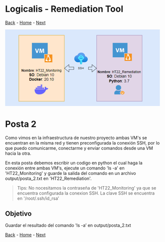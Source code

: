 # Logicalis - Remediation Tool

[Back](P1.md) - [Home](../README.md) - [Next](P3.md)

<p align="center">
  <img src="Infra.png" alt="Infraestructura Hackathon"/>
</p>

# Posta 2
Como vimos en la infraestructura de nuestro proyecto ambas VM's se encuentran en la misma red y tienen preconfigurada la conexión SSH, por lo que puedo comunicarme, conectarme y enviar comandos desde una VM hacia la otra.

En esta posta debemos escribir un codigo en python el cual haga la conexión entre ambas VM's, ejecute un comando 'ls -a' en 'HT22_Monitoring' y guarde la salida del comando en un archivo output/posta_2.txt en 'HT22_Remediation'.

> Tips: No nocesitamos la contraseña de 'HT22_Monitoring' ya que se encuentra configurada la conexion SSH. La clave SSH se encuentra en '/root/.ssh/id_rsa’

## Objetivo
Guardar el resultado del comando 'ls -a’ en output/posta_2.txt


[Back](P1.md) - [Home](../README.md) - [Next](P3.md)
